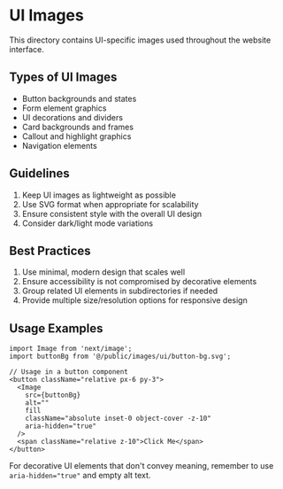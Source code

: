 # UI Images

This directory contains UI-specific images used throughout the website interface.

## Types of UI Images

- Button backgrounds and states
- Form element graphics
- UI decorations and dividers
- Card backgrounds and frames
- Callout and highlight graphics
- Navigation elements

## Guidelines

1. Keep UI images as lightweight as possible
2. Use SVG format when appropriate for scalability
3. Ensure consistent style with the overall UI design
4. Consider dark/light mode variations

## Best Practices

1. Use minimal, modern design that scales well
2. Ensure accessibility is not compromised by decorative elements
3. Group related UI elements in subdirectories if needed
4. Provide multiple size/resolution options for responsive design

## Usage Examples

```tsx
import Image from 'next/image';
import buttonBg from '@/public/images/ui/button-bg.svg';

// Usage in a button component
<button className="relative px-6 py-3">
  <Image 
    src={buttonBg} 
    alt="" 
    fill 
    className="absolute inset-0 object-cover -z-10" 
    aria-hidden="true"
  />
  <span className="relative z-10">Click Me</span>
</button>
```

For decorative UI elements that don't convey meaning, remember to use `aria-hidden="true"` and empty alt text. 